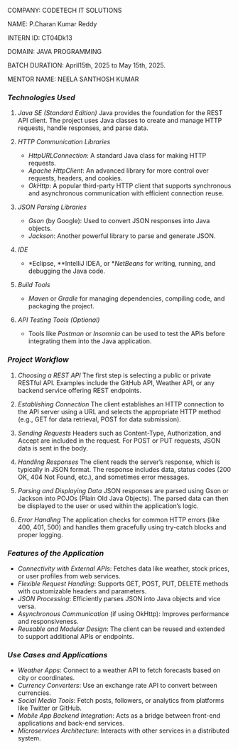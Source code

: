 COMPANY: CODETECH IT SOLUTIONS

NAME: P.Charan Kumar Reddy

INTERN ID: CT04Dk13

DOMAIN: JAVA PROGRAMMING

BATCH DURATION: April15th, 2025 to May 15th, 2025.

MENTOR NAME: NEELA SANTHOSH KUMAR



### *Technologies Used*

1. *Java SE (Standard Edition)*
   Java provides the foundation for the REST API client. The project uses Java classes to create and manage HTTP requests, handle responses, and parse data.

2. *HTTP Communication Libraries*

   * *HttpURLConnection*: A standard Java class for making HTTP requests.
   * *Apache HttpClient*: An advanced library for more control over requests, headers, and cookies.
   * *OkHttp*: A popular third-party HTTP client that supports synchronous and asynchronous communication with efficient connection reuse.

3. *JSON Parsing Libraries*

   * *Gson* (by Google): Used to convert JSON responses into Java objects.
   * *Jackson*: Another powerful library to parse and generate JSON.

4. *IDE*

   * *Eclipse, **IntelliJ IDEA, or **NetBeans* for writing, running, and debugging the Java code.

5. *Build Tools*

   * *Maven* or *Gradle* for managing dependencies, compiling code, and packaging the project.

6. *API Testing Tools (Optional)*

   * Tools like *Postman* or *Insomnia* can be used to test the APIs before integrating them into the Java application.


### *Project Workflow*

1. *Choosing a REST API*
   The first step is selecting a public or private RESTful API. Examples include the GitHub API, Weather API, or any backend service offering REST endpoints.

2. *Establishing Connection*
   The client establishes an HTTP connection to the API server using a URL and selects the appropriate HTTP method (e.g., GET for data retrieval, POST for data submission).

3. *Sending Requests*
   Headers such as Content-Type, Authorization, and Accept are included in the request. For POST or PUT requests, JSON data is sent in the body.

4. *Handling Responses*
   The client reads the server’s response, which is typically in JSON format. The response includes data, status codes (200 OK, 404 Not Found, etc.), and sometimes error messages.

5. *Parsing and Displaying Data*
   JSON responses are parsed using Gson or Jackson into POJOs (Plain Old Java Objects). The parsed data can then be displayed to the user or used within the application’s logic.

6. *Error Handling*
   The application checks for common HTTP errors (like 400, 401, 500) and handles them gracefully using try-catch blocks and proper logging.



### *Features of the Application*

* *Connectivity with External APIs*: Fetches data like weather, stock prices, or user profiles from web services.
* *Flexible Request Handling*: Supports GET, POST, PUT, DELETE methods with customizable headers and parameters.
* *JSON Processing*: Efficiently parses JSON into Java objects and vice versa.
* *Asynchronous Communication* (if using OkHttp): Improves performance and responsiveness.
* *Reusable and Modular Design*: The client can be reused and extended to support additional APIs or endpoints.



### *Use Cases and Applications*

* *Weather Apps*: Connect to a weather API to fetch forecasts based on city or coordinates.
* *Currency Converters*: Use an exchange rate API to convert between currencies.
* *Social Media Tools*: Fetch posts, followers, or analytics from platforms like Twitter or GitHub.
* *Mobile App Backend Integration*: Acts as a bridge between front-end applications and back-end services.
* *Microservices Architecture*: Interacts with other services in a distributed system.
